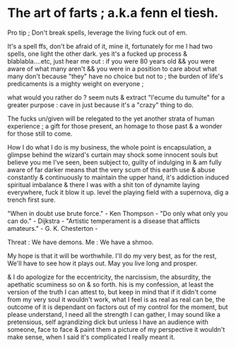 # The art of farts ; a.k.a fenn el tiesh.

Pro tip ; Don't break spells, leverage the living fuck out of em.

It's a spell ffs, don't be afraid of it, mine it,
fortunately for me I had two spells, one light the other dark.
yes it's a fucked up process & blablabla....etc,
just hear me out :
if you were 80 years old &&
you were aware of what many aren't &&
you were in a position to care about what many don't because "they" have no choice but not to ; the burden of life's predicaments is a mighty weight on everyone ;

what would you rather do ? seem nuts & extract "l'ecume du tumulte" for a greater purpose : cave in just because it's a "crazy" thing to do.

The fucks un/given will be relegated to the yet another strata of human experience ; a gift for those present, an homage to those past & a wonder for those still to come.

How I do what I do is my business, the whole point is encapsulation, a glimpse behind the wizard's curtain may shock some innocent souls but believe you me I've seen, been subject to, guilty of indulging in & am fully aware of far darker means that the very scum of this earth use & abuse constantly & continuously to maintain the upper hand, it's addiction induced spiritual imbalance & there I was with a shit ton of dynamite laying everywhere, fuck it blow it up.
level the playing field with a supernova,
dig a trench first sure.

"When in doubt use brute force." - Ken Thompson -
"Do only what only you can do." - Dijkstra -
"Artistic temperament is a disease that afflicts amateurs." - G. K. Chesterton -

Threat : We have demons.
Me : We have a shmoo.

My hope is that it will be worthwhile.
I'll do my very best, as for the rest,
We'll have to see how it plays out.
May you live long and prosper.

& I do apologize for the eccentricity, the narcissism, the absurdity, the apethatic scuminess so on & so forth.
his is my confession, at least the version of the truth I can attest to, but keep in mind that if it didn't come from my very soul it wouldn't work, what I feel is as real as real can be, the outcome of it is dependant on factors out of my control for the moment, but please understand, I need all the strength I can gather, I may sound like a pretensious, self agrandizing dick but unless I have an audience with someone, face to face & paint them a picture of my perspective it wouldn't make sense, when I said it's complicated I really meant it.
